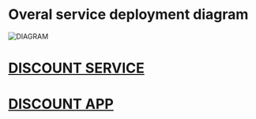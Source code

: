 # Overal service deployment diagram
![DIAGRAM](http://www.plantuml.com/plantuml/proxy?src=https://raw.githubusercontent.com/copernicus231/challenge-service/master/diagram.plantuml)

# [DISCOUNT SERVICE](https://github.com/copernicus231/challenge-service/tree/master/discount-service)

# [DISCOUNT APP](https://github.com/copernicus231/challenge-app/tree/master/discount-app)
